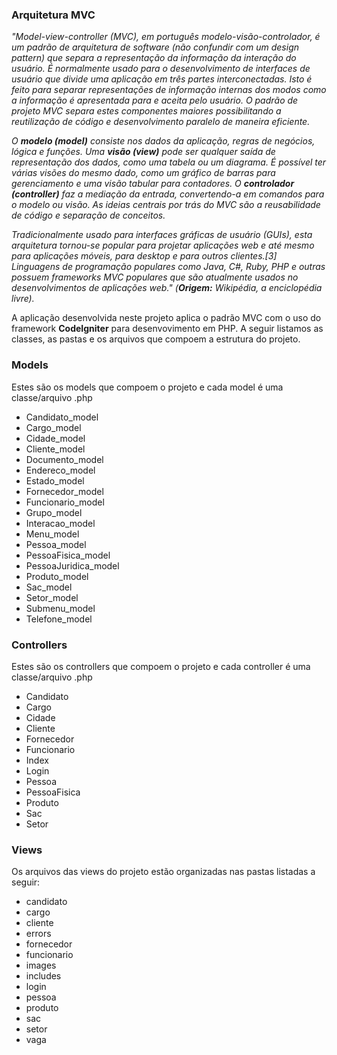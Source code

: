 ### Arquitetura MVC

*"Model-view-controller (MVC), em português modelo-visão-controlador, é um padrão de arquitetura de software (não confundir com um design pattern) que separa a representação da informação da interação do usuário. É normalmente usado para o desenvolvimento de interfaces de usuário que divide uma aplicação em três partes interconectadas. Isto é feito para separar representações de informação internas dos modos como a informação é apresentada para e aceita pelo usuário. O padrão de projeto MVC separa estes componentes maiores possibilitando a reutilização de código e desenvolvimento paralelo de maneira eficiente.*

*O **modelo (model)** consiste nos dados da aplicação, regras de negócios, lógica e funções. Uma **visão (view)** pode ser qualquer saída de representação dos dados, como uma tabela ou um diagrama. É possível ter várias visões do mesmo dado, como um gráfico de barras para gerenciamento e uma visão tabular para contadores. O **controlador (controller)** faz a mediação da entrada, convertendo-a em comandos para o modelo ou visão. As ideias centrais por trás do MVC são a reusabilidade de código e separação de conceitos.*

*Tradicionalmente usado para interfaces gráficas de usuário (GUIs), esta arquitetura tornou-se popular para projetar aplicações web e até mesmo para aplicações móveis, para desktop e para outros clientes.[3] Linguagens de programação populares como Java, C#, Ruby, PHP e outras possuem frameworks MVC populares que são atualmente usados no desenvolvimentos de aplicações web." (**Origem:** Wikipédia, a enciclopédia livre).*

A aplicação desenvolvida neste projeto aplica o padrão MVC com o uso do framework **CodeIgniter** para desenvovimento em PHP. A seguir listamos as classes, as pastas e os arquivos que compoem a estrutura do projeto.

### Models

Estes são os models que compoem o projeto e cada model é uma classe/arquivo .php

- Candidato_model
- Cargo_model
- Cidade_model
- Cliente_model
- Documento_model
- Endereco_model
- Estado_model
- Fornecedor_model
- Funcionario_model
- Grupo_model
- Interacao_model
- Menu_model
- Pessoa_model
- PessoaFisica_model
- PessoaJuridica_model
- Produto_model
- Sac_model
- Setor_model
- Submenu_model
- Telefone_model

### Controllers
Estes são os controllers que compoem o projeto e cada controller é uma classe/arquivo .php

- Candidato
- Cargo
- Cidade
- Cliente
- Fornecedor
- Funcionario
- Index
- Login
- Pessoa
- PessoaFisica
- Produto
- Sac
- Setor

### Views
Os arquivos das views do projeto estão organizadas nas pastas listadas a seguir:

- candidato
- cargo
- cliente
- errors
- fornecedor
- funcionario
- images
- includes
- login
- pessoa
- produto
- sac
- setor
- vaga
